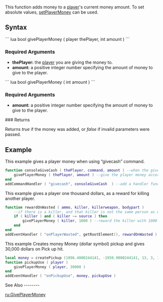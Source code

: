 This function adds money to a [player](/docs/player.md "wikilink")'s current money amount. To set absolute values, [setPlayerMoney](/docs/setplayermoney.md "wikilink") can be used.

Syntax
------

<section name="Server" class="server" show="true">
``` lua
bool givePlayerMoney ( player thePlayer, int amount )
```

### Required Arguments

-   **thePlayer:** the [player](/docs/player.md "wikilink") you are giving the money to.
-   **amount:** a positive integer number specifying the amount of money to give to the player.

</section>
<section name="Client" class="client" show="true">
``` lua
bool givePlayerMoney ( int amount )
```

### Required Arguments

-   **amount:** a positive integer number specifying the amount of money to give to the player.

</section>
### Returns

Returns *true* if the money was added, or *false* if invalid parameters were passed.

Example
-------

<section show="true" name="Example 1 - Client and Server" class="server">
This example gives a player money when using “givecash” command.

``` lua
function consoleGiveCash ( thePlayer, command, amount ) --when the givecash command is called
    givePlayerMoney ( thePlayer, amount ) --give the player money according to the amount
end
addCommandHandler ( "givecash", consoleGiveCash  ) --add a handler function for the command "givecash"
```

</section>
<section show="true" name="Example 2 - Server" class="server">
This example gives a player one thousand dollars, as a reward for killing another player.

``` lua
function rewardOnWasted ( ammo, killer, killerweapon, bodypart )
    --if there is a killer, and that killer is not the same person as whoever died
    if ( killer ) and ( killer ~= source ) then 
        givePlayerMoney ( killer, 1000 ) --reward the killer with 1000 cash.
    end
end
addEventHandler ( "onPlayerWasted", getRootElement(), rewardOnWasted ) --attach the rewardOnWasted function to the relevant event.
```

</section>
<section show="true" name="Example 3 - Server" class="server">
This example Creates money Money (dollar symbol) pickup and gives 30,000 dollars on Pick up hit.

``` lua
local money = createPickup (1896.4000244141, -1950.9000244141, 13, 3, 1274, 10000 )
function pickupUse ( player )
    givePlayerMoney ( player, 30000 )
end
addEventHandler ( "onPickupUse", money, pickupUse )
```

</section>
See Also
--------

[ru:GivePlayerMoney](/docs/ru-giveplayermoney.md "wikilink")
